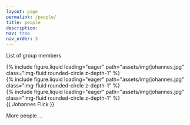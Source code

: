 ```yaml
---
layout: page
permalink: /people/
title: people
description:
nav: true
nav_order: 3
---
```


List of group members

<div class="row">
    <div class="col-sm mt-3 mt-md-0">
        {% include figure.liquid loading="eager" path="assets/img/johannes.jpg" class="img-fluid rounded-circle z-depth-1" %}
    </div>
    <div class="col-sm mt-3 mt-md-0">
        {% include figure.liquid loading="eager" path="assets/img/johannes.jpg" class="img-fluid rounded-circle z-depth-1" %}
    </div>
    <div class="col-sm mt-3 mt-md-0">
        {% include figure.liquid loading="eager" path="assets/img/johannes.jpg" class="img-fluid rounded-circle z-depth-1" %}
        <div class="more-info">{{ Johannes Flick }}</div>
    </div>
</div>

More people ...
